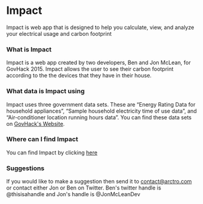 # Impact
Impact is web app that is designed to help you calculate, view, and analyze your electrical usage and carbon footprint

### What is Impact
Impact is a web app created by two developers, Ben and Jon McLean, for GovHack 2015. Impact allows the user to see their carbon footprint according to the the devices that they have in their house.

### What data is Impact using
Impact uses three government data sets. These are “Energy Rating Data for household appliances”, “Sample household electricity time of use data”, and “Air-conditioner location running hours data”. You can find these data sets on [GovHack's Website](https://www.govhack.org/2015-data/).

### Where can I find Impact
You can find Impact by clicking [here](http://arctro.com/impact)

### Suggestions
If you would like to make a suggestion then send it to contact@arctro.com or contact either Jon or Ben on Twitter. Ben's twitter handle is @thisisahandle and Jon's handle is @JonMcLeanDev
